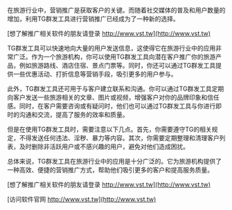 在旅游行业中，营销推广是获取客户的关键。而随着社交媒体的普及和用户数量的增加，利用TG群发工具进行营销推广已经成为了一种新的选择。

[想了解推广相关软件的朋友请登录 http://www.vst.tw](http://www.vst.tw)

TG群发工具可以快速地向大量的用户发送信息，这使得它在旅游行业中的应用非常广泛。作为一个旅游机构，你可以使用TG群发工具向潜在客户推广你的旅游产品，例如旅游路线、酒店住宿、景点门票等。同时，你还可以通过TG群发工具提供一些优惠活动、打折信息等营销手段，吸引更多的用户参与。

此外，TG群发工具还可用于与客户建立联系和沟通。你可以通过TG群发工具定期向客户发送一些旅游相关的文章、图片或视频，增强客户对你的品牌印象和信任感。同时，在客户需要咨询或有疑问时，他们也可以通过TG群发工具与你进行即时的沟通和交流，提高了服务的效率和质量。

但是在使用TG群发工具时，需要注意以下几点。首先，你需要遵守TG的相关规定，不得发送任何违法、淫秽、暴力等内容。其次，你需要定期整理和清理客户列表，及时删除非活跃用户或不感兴趣的用户，避免对他们造成困扰。

总体来说，TG群发工具在旅游行业中的应用是十分广泛的。它为旅游机构提供了一种高效、便捷的营销推广方式，帮助他们吸引更多的客户和提高服务质量。

[想了解推广相关软件的朋友请登录 http://www.vst.tw](http://www.vst.tw)


[访问软件官网 http://www.vst.tw](http://www.vst.tw)
